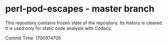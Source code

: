 # perl-pod-escapes - master branch

This repository contains frozen state of the repository.
Its history is cleared. It is used only for static code
analysis with Codacy.

Commit Time: 1700974705